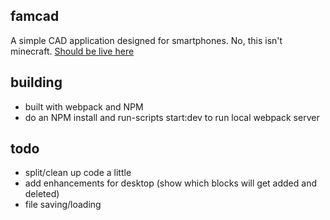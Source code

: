 ## famcad

A simple CAD application designed for smartphones. No, this isn't minecraft. [Should be live here](https://quinnv.space/famcad/index.html)

## building
* built with webpack and NPM
* do an NPM install and run-scripts start:dev to run local webpack server

## todo
* split/clean up code a little
* add enhancements for desktop (show which blocks will get added and deleted)
* file saving/loading


